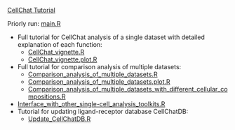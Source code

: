 [CellChat Tutorial](https://github.com/sqjin/CellChat/tree/master/tutorial)

Priorly run:  [main.R](main.R) 

* Full tutorial for CellChat analysis of a single dataset with detailed explanation of each function:  
  *  [CellChat_vignette.R](CellChat_vignette.R) 
  *  [CellChat_vignette.plot.R](CellChat_vignette.plot.R) 
* Full tutorial for comparison analysis of multiple datasets:  
  *  [Comparison_analysis_of_multiple_datasets.R](Comparison_analysis_of_multiple_datasets.R) 
  *  [Comparison_analysis_of_multiple_datasets.plot.R](Comparison_analysis_of_multiple_datasets.plot.R) 
  *  [Comparison_analysis_of_multiple_datasets_with_different_cellular_compositions.R](Comparison_analysis_of_multiple_datasets_with_different_cellular_compositions.R) 
* [Interface_with_other_single-cell_analysis_toolkits.R](Interface_with_other_single-cell_analysis_toolkits.R) 
* Tutorial for updating ligand-receptor database CellChatDB:  
  *  [Update_CellChatDB.R](Update_CellChatDB.R) 
